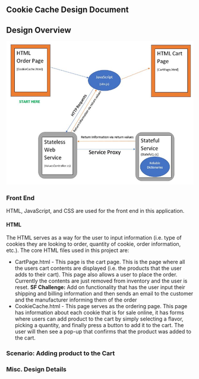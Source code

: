 ## Cookie Cache Design Document

## Design Overview

![alt text](https://github.com/krebcarl/CookieCache/blob/carly1/Design%20Flow%20Diagram.JPG "Log Title Text 2")

### Front End
HTML, JavaScript, and CSS are used for the front end in this application. 

#### HTML
The HTML serves as a way for the user to input information (i.e. type of cookies they are looking to order, quantity of cookie, order information, etc.). The core HTML files used in this project are: 
- CartPage.html - This page is the cart page. This is the page where all the users cart contents are displayed (i.e. the products that the user adds to their cart). This page also allows a user to place the order. Currently the contents are just removed from inventory and the user is reset. **SF Challenge:** Add on functionality that has the user input their shipping and billing information and then sends an email to the customer and the manufacturer informing them of the order 
- CookieCache.html - This page serves as the ordering page. This page has information about each cookie that is for sale online, it has forms where users can add product to the cart by simply selecting a flavor, picking a quantity, and finally press a button to add it to the cart. The user will then see a pop-up that confirms that the product was added to the cart. 

### Scenario: Adding product to the Cart 
### Misc. Design Details
